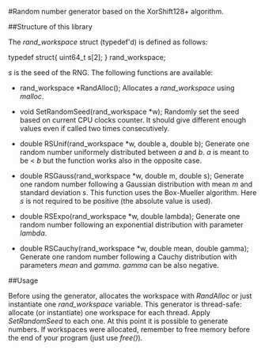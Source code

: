 #Random number generator based on the XorShift128+ algorithm.

##Structure of this library

The *rand_workspace* struct (typedef'd) is defined as follows:

typedef struct{
        uint64_t s[2];
} rand\_workspace;

*s* is the seed of the RNG. 
The following functions are available:
- rand\_workspace \*RandAlloc();
	Allocates a *rand_workspace* using *malloc*.

- void SetRandomSeed(rand\_workspace \*w);
	Randomly set the seed based on current CPU clocks counter. It should give different enough values even if called two times consecutively.

- double RSUnif(rand\_workspace \*w, double a, double b);
	Generate one random number uniformely distributed between *a* and *b*. *a* is meant to be < *b* but the function works also in the opposite case.

- double RSGauss(rand\_workspace \*w, double m, double s);
	Generate one random number following a Gaussian distribution with mean *m* and standard deviation *s*. This function uses the Box-Mueller algorithm. Here *s* is not required to be positive (the absolute value is used).

- double RSExpo(rand\_workspace \*w, double lambda);
	Generate one random number following an exponential distribution with parameter *lambda*.

- double RSCauchy(rand\_workspace \*w, double mean, double gamma);
	Generate one random number following a Cauchy distribution with parameters *mean* and *gamma*. *gamma* can be also negative.

##Usage

Before using the generator, allocates the workspace with *RandAlloc* or just instantiate one *rand_workspace* variable. This generator is thread-safe: allocate (or instantiate) one workspace for each thread. Apply *SetRandomSeed* to each one. At this point it is possible to generate numbers. If workspaces were allocated, remember to free memory before the end of your program (just use *free()*).


